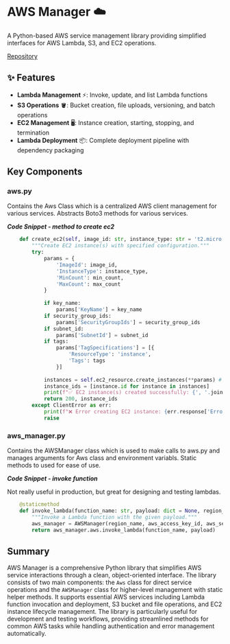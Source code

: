 # AWS Manager ☁️

A Python-based AWS service management library providing simplified interfaces for AWS Lambda, S3, and EC2 operations.

[Repository](https://github.com/Bytes0211/aws-manager)

## ✨ Features

- **Lambda Management** ⚡: Invoke, update, and list Lambda functions
- **S3 Operations** 🪣: Bucket creation, file uploads, versioning, and batch operations
- **EC2 Management** 🖥️: Instance creation, starting, stopping, and termination
- **Lambda Deployment** 📦: Complete deployment pipeline with dependency packaging

## Key Components

### aws.py

Contains the Aws Class which is a centralized AWS client management for various services. Abstracts Boto3 methods for various services.

***Code Snippet - method to create ec2***

```py
    def create_ec2(self, image_id: str, instance_type: str = 't2.micro', min_count: int = 1, max_count: int = 1, key_name: str = None, security_group_ids: list = None, subnet_id: str = None, tags: list = None) -> tuple: 
        """Create EC2 instance(s) with specified configuration."""
        try:
            params = {
                'ImageId': image_id,
                'InstanceType': instance_type,
                'MinCount': min_count,
                'MaxCount': max_count
            }
            
            if key_name:
                params['KeyName'] = key_name
            if security_group_ids:
                params['SecurityGroupIds'] = security_group_ids
            if subnet_id:
                params['SubnetId'] = subnet_id
            if tags:
                params['TagSpecifications'] = [{
                    'ResourceType': 'instance',
                    'Tags': tags
                }]
            
            instances = self.ec2_resource.create_instances(**params) # type: ignore
            instance_ids = [instance.id for instance in instances]
            print(f"✅ EC2 instance(s) created successfully: {', '.join(instance_ids)}")
            return 200, instance_ids
        except ClientError as err:
            print(f"❌ Error creating EC2 instance: {err.response['Error']['Code']} - {err.response['Error']['Message']}")
            raise
```

### aws_manager.py

Contains the AWSManager class which is used to make calls to aws.py and manages arguments for Aws class and environment variabls. Static methods to used for ease of use.

***Code Snippet - invoke function***

Not really useful in production, but great for designing and testing lambdas.

```py
    @staticmethod
    def invoke_lambda(function_name: str, payload: dict = None, region_name: str = None, aws_access_key_id: str = None, aws_secret_access_key: str = None, aws_session_token: str = None) -> tuple:
        """Invoke a Lambda function with the given payload."""
        aws_manager = AWSManager(region_name, aws_access_key_id, aws_secret_access_key, aws_session_token)
        return aws_manager.aws.invoke_lambda(function_name, payload)
```

## Summary

AWS Manager is a comprehensive Python library that simplifies AWS service interactions through a clean, object-oriented interface. The library consists of two main components: the `Aws` class for direct service operations and the `AWSManager` class for higher-level management with static helper methods. It supports essential AWS services including Lambda function invocation and deployment, S3 bucket and file operations, and EC2 instance lifecycle management. The library is particularly useful for development and testing workflows, providing streamlined methods for common AWS tasks while handling authentication and error management automatically.